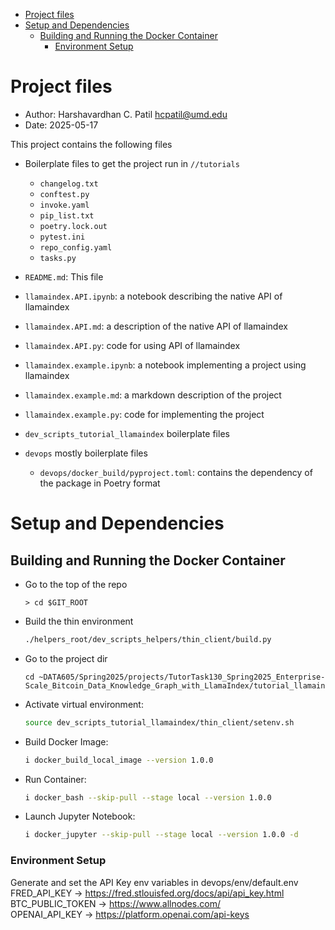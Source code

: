 <!-- toc -->

- [Project files](#project-files)
- [Setup and Dependencies](#setup-and-dependencies)
  * [Building and Running the Docker Container](#building-and-running-the-docker-container)
    + [Environment Setup](#environment-setup)

<!-- tocstop -->

# Project files

- Author: Harshavardhan C. Patil <hcpatil@umd.edu>
- Date: 2025-05-17

This project contains the following files

- Boilerplate files to get the project run in `//tutorials`
  - `changelog.txt`
  - `conftest.py`
  - `invoke.yaml`
  - `pip_list.txt`
  - `poetry.lock.out`
  - `pytest.ini`
  - `repo_config.yaml`
  - `tasks.py`

- `README.md`: This file
- `llamaindex.API.ipynb`: a notebook describing the native API of llamaindex
- `llamaindex.API.md`: a description of the native API of llamaindex
- `llamaindex.API.py`: code for using API of llamaindex
- `llamaindex.example.ipynb`: a notebook implementing a project using llamaindex
- `llamaindex.example.md`: a markdown description of the project
- `llamaindex.example.py`: code for implementing the project

- `dev_scripts_tutorial_llamaindex` boilerplate files
- `devops` mostly boilerplate files
  - `devops/docker_build/pyproject.toml`: contains the dependency of the package
    in Poetry format

# Setup and Dependencies

## Building and Running the Docker Container

- Go to the top of the repo
  ```
  > cd $GIT_ROOT
  ```
- Build the thin environment
  ```bash
  ./helpers_root/dev_scripts_helpers/thin_client/build.py
  ```
- Go to the project dir
  ```
  cd ~DATA605/Spring2025/projects/TutorTask130_Spring2025_Enterprise-Scale_Bitcoin_Data_Knowledge_Graph_with_LlamaIndex/tutorial_llamaindex
  ```
- Activate virtual environment:
  ```bash
  source dev_scripts_tutorial_llamaindex/thin_client/setenv.sh
  ```
- Build Docker Image:
  ```bash
  i docker_build_local_image --version 1.0.0
  ```
- Run Container:
  ```bash
  i docker_bash --skip-pull --stage local --version 1.0.0
  ```
- Launch Jupyter Notebook:
  ```bash
  i docker_jupyter --skip-pull --stage local --version 1.0.0 -d
  ```

### Environment Setup
Generate and set the API Key env variables in devops/env/default.env <br>
FRED_API_KEY -> https://fred.stlouisfed.org/docs/api/api_key.html <br>
BTC_PUBLIC_TOKEN -> https://www.allnodes.com/ <br>
OPENAI_API_KEY -> https://platform.openai.com/api-keys <br>
